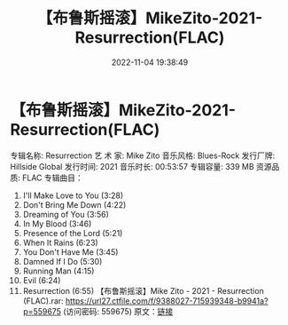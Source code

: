 ﻿---
title: 【布鲁斯摇滚】MikeZito-2021-Resurrection(FLAC)
date: 2022-11-04 19:38:49
categories: 古典音乐、新世纪、纯音雅乐
tags: 纯音雅乐
---
# 【布鲁斯摇滚】MikeZito-2021-Resurrection(FLAC)

专辑名称: Resurrection
艺 术 家: Mike Zito
音乐风格: Blues-Rock
发行厂牌: Hillside Global
发行时间: 2021
音乐时长: 00:53:57
专辑容量: 339 MB
资源品质: FLAC
专辑曲目：
01. I'll Make Love to You (3:28)
02. Don't Bring Me Down (4:22)
03. Dreaming of You (3:56)
04. In My Blood (3:46)
05. Presence of the Lord (5:21)
06. When It Rains (6:23)
07. You Don't Have Me (3:45)
08. Damned If I Do (5:30)
09. Running Man (4:15)
10. Evil (6:24)
11. Resurrection (6:55)
【布鲁斯摇滚】Mike Zito - 2021 - Resurrection
(FLAC).rar: https://url27.ctfile.com/f/9388027-715939348-b9941a?p=559675
(访问密码: 559675)
原文：[链接](https://blog.sina.com.cn/s/blog_1647c7e7601031052.html)